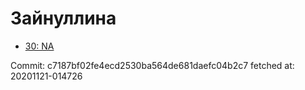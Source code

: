 # Зайнуллина
- [30: NA](30.md)

Commit: c7187bf02fe4ecd2530ba564de681daefc04b2c7
 fetched at: 20201121-014726
